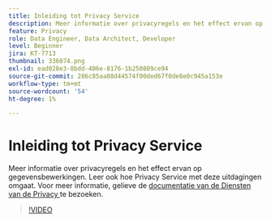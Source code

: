 ```yaml
---
title: Inleiding tot Privacy Service
description: Meer informatie over privacyregels en het effect ervan op gegevensbewerkingen. Leer ook hoe Privacy Service met deze uitdagingen omgaat.
feature: Privacy
role: Data Engineer, Data Architect, Developer
level: Beginner
jira: KT-7713
thumbnail: 336074.png
exl-id: ead028e3-8bdd-406e-8176-1b250809ce94
source-git-commit: 286c85aa88d44574f00ded67f0de8e0c945a153e
workflow-type: tm+mt
source-wordcount: '54'
ht-degree: 1%

---
```


# Inleiding tot Privacy Service

Meer informatie over privacyregels en het effect ervan op gegevensbewerkingen. Leer ook hoe Privacy Service met deze uitdagingen omgaat. Voor meer informatie, gelieve de [ documentatie van de Diensten van de Privacy ](https://experienceleague.adobe.com/docs/experience-platform/privacy/home.html?lang=nl) te bezoeken.

>[!VIDEO](https://video.tv.adobe.com/v/336074?learn=on&enablevpops)

